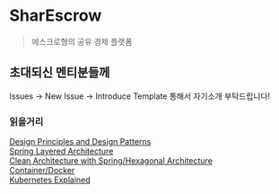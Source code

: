 # SharEscrow
> 에스크로형의 공유 경제 플랫폼
## 초대되신 멘티분들께
Issues -> New Issue -> Introduce Template 통해서 자기소개 부탁드립니다!


### 읽을거리
[Design Principles and Design Patterns](https://fi.ort.edu.uy/innovaportal/file/2032/1/design_principles.pdf)  
[Spring Layered Architecture](https://www.javatpoint.com/spring-boot-architecture)  
[Clean Architecture with Spring/Hexagonal Architecture](https://www.youtube.com/watch?v=cPH5AiqLQTo)  
[Container/Docker](https://www.youtube.com/watch?v=6gJs0F8V3tM&list=PLkA60AVN3hh8hNjc0fQ5_uJYIrS7s1JLW)  
[Kubernetes Explained](https://www.youtube.com/watch?v=aSrqRSk43lY)  

